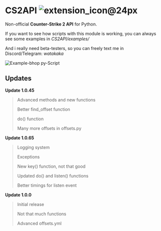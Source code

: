 # CS2API ![extension_icon@24px](https://github.com/user-attachments/assets/0564d69a-34c3-4cd7-8186-05170ffc2e49)

Non-official **Counter-Strike 2 API** for Python.

If you want to see how scripts with this module is working, you can always see some examples in *CS2API/examples/*

And i really need beta-testers, so you can freely text me in Discord/Telegram: *watakaka*

![Example-bhop py-Script](https://github.com/user-attachments/assets/45059595-da2f-479c-850b-e1a8c8203012)

## Updates

**Update 1.0.45**
> Advanced methods and new functions
> 
> Better find_offset function
> 
> do() function
> 
> Many more offsets in offsets.py

**Update 1.0.65**
> Logging system
> 
> Exceptions
> 
> New key() function, not that good
> 
> Updated do() and listen() functions
> 
> Better timings for listen event

**Update 1.0.0**
> Initial release
> 
> Not that much functions
> 
> Advanced offsets.yml

